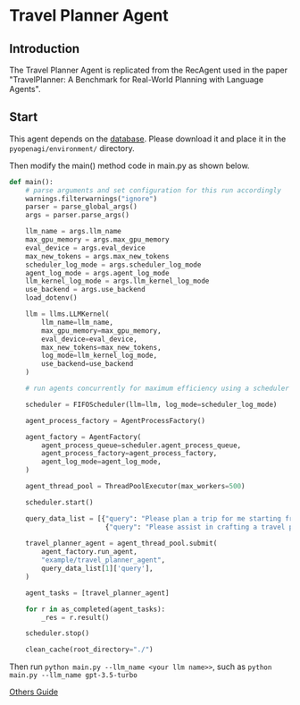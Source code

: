 # Travel Planner Agent

## Introduction

The Travel Planner Agent is replicated from the RecAgent used in the paper "TravelPlanner: A Benchmark for Real-World Planning with Language Agents".

## Start

This agent depends on the [database](https://drive.google.com/file/d/1pF1Sw6pBmq2sFkJvm-LzJOqrmfWoQgxE/view). Please download it and place it in the `pyopenagi/environment/` directory.

Then modify the main() method code in main.py as shown below.

```python
def main():
    # parse arguments and set configuration for this run accordingly
    warnings.filterwarnings("ignore")
    parser = parse_global_args()
    args = parser.parse_args()

    llm_name = args.llm_name
    max_gpu_memory = args.max_gpu_memory
    eval_device = args.eval_device
    max_new_tokens = args.max_new_tokens
    scheduler_log_mode = args.scheduler_log_mode
    agent_log_mode = args.agent_log_mode
    llm_kernel_log_mode = args.llm_kernel_log_mode
    use_backend = args.use_backend
    load_dotenv()

    llm = llms.LLMKernel(
        llm_name=llm_name,
        max_gpu_memory=max_gpu_memory,
        eval_device=eval_device,
        max_new_tokens=max_new_tokens,
        log_mode=llm_kernel_log_mode,
        use_backend=use_backend
    )

    # run agents concurrently for maximum efficiency using a scheduler

    scheduler = FIFOScheduler(llm=llm, log_mode=scheduler_log_mode)

    agent_process_factory = AgentProcessFactory()

    agent_factory = AgentFactory(
        agent_process_queue=scheduler.agent_process_queue,
        agent_process_factory=agent_process_factory,
        agent_log_mode=agent_log_mode,
    )

    agent_thread_pool = ThreadPoolExecutor(max_workers=500)

    scheduler.start()

    query_data_list = [{"query": "Please plan a trip for me starting from Sarasota to Chicago for 3 days, from March 22nd to March 24th, 2022. The budget for this trip is set at $1,900."},
                        {"query": "Please assist in crafting a travel plan for a solo traveller, journeying from Detroit to San Diego for 3 days, from March 5th to March 7th, 2022. The travel plan should accommodate a total budget of $3,000."}]
    
    travel_planner_agent = agent_thread_pool.submit(
        agent_factory.run_agent,
        "example/travel_planner_agent",
        query_data_list[1]['query'],
    )

    agent_tasks = [travel_planner_agent]

    for r in as_completed(agent_tasks):
        _res = r.result()

    scheduler.stop()

    clean_cache(root_directory="./")

```

Then run `python main.py --llm_name <your llm name>>`, such as `python main.py --llm_name gpt-3.5-turbo`

[Others Guide](https://github.com/agiresearch/AIOS)